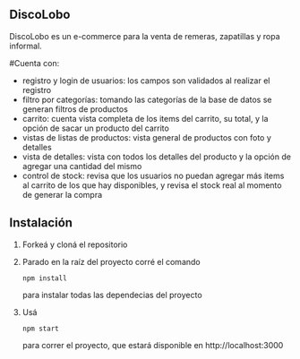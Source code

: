 ## DiscoLobo

DiscoLobo es un e-commerce para la venta de remeras, zapatillas y ropa informal.

#Cuenta con:

- registro y login de usuarios: los campos son validados al realizar el registro
-  filtro por categorías: tomando las categorías de la base de datos se generan filtros de productos
- carrito: cuenta vista completa de los items del carrito, su total, y la opción de sacar un producto del carrito
- vistas de listas de productos: vista general de productos con foto y detalles 
- vista de detalles: vista con todos los detalles del producto y la opción de agregar una cantidad del mismo
- control de stock: revisa que los usuarios no puedan agregar más items al carrito de los que hay disponibles, y revisa el stock real al momento de generar la compra

## Instalación

1. Forkeá y cloná el repositorio

2. Parado en la raíz del proyecto corré el comando 
   ```
   npm install
   ```
    para instalar todas las dependecias del proyecto
3. Usá 
   ```
   npm start
   ```
    para correr el proyecto, que estará disponible en http://localhost:3000
